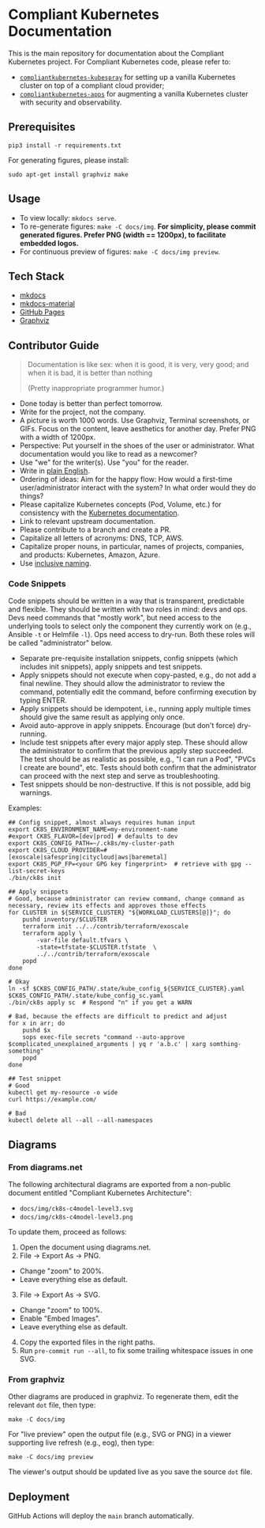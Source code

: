 # Compliant Kubernetes Documentation

This is the main repository for documentation about the Compliant Kubernetes project. For Compliant Kubernetes code, please refer to:

* [`compliantkubernetes-kubespray`](https://github.com/elastisys/compliantkubernetes-kubespray) for setting up a vanilla Kubernetes cluster on top of a compliant cloud provider;
* [`compliantkubernetes-apps`](https://github.com/elastisys/compliantkubernetes-apps) for augmenting a vanilla Kubernetes cluster with security and observability.

## Prerequisites

```
pip3 install -r requirements.txt
```

For generating figures, please install:

```
sudo apt-get install graphviz make
```

## Usage

* To view locally: `mkdocs serve`.
* To re-generate figures: `make -C docs/img`. **For simplicity, please commit generated figures. Prefer PNG (width == 1200px), to facilitate embedded logos.**
* For continuous preview of figures: `make -C docs/img preview`.

## Tech Stack

* [mkdocs](https://www.mkdocs.org/)
* [mkdocs-material](https://squidfunk.github.io/mkdocs-material/)
* [GitHub Pages](https://pages.github.com/)
* [Graphviz](https://graphviz.org/)

## Contributor Guide

> Documentation is like sex:
> when it is good, it is very, very good;
> and when it is bad, it is better than nothing
>
> (Pretty inappropriate programmer humor.)

* Done today is better than perfect tomorrow.
* Write for the project, not the company.
* A picture is worth 1000 words. Use Graphviz, Terminal screenshots, or GIFs. Focus on the content, leave aesthetics for another day. Prefer PNG with a width of 1200px.
* Perspective: Put yourself in the shoes of the user or administrator. What documentation would you like to read as a newcomer?
* Use "we" for the writer(s). Use "you" for the reader.
* Write in [plain English](http://www.plainenglish.co.uk/how-to-write-in-plain-english.html).
* Ordering of ideas: Aim for the happy flow: How would a first-time user/administrator interact with the system? In what order would they do things?
* Please capitalize Kubernetes concepts (Pod, Volume, etc.) for consistency with the [Kubernetes documentation](https://kubernetes.io/docs/concepts/workloads/pods/).
* Link to relevant upstream documentation.
* Please contribute to a branch and create a PR.
* Capitalize all letters of acronyms: DNS, TCP, AWS.
* Capitalize proper nouns, in particular, names of projects, companies, and products: Kubernetes, Amazon, Azure.
* Use [inclusive naming](https://inclusivenaming.org/).

### Code Snippets

Code snippets should be written in a way that is transparent, predictable and flexible. They should be written with two roles in mind: devs and ops. Devs need commands that "mostly work", but need access to the underlying tools to select only the component they currently work on (e.g., Ansible `-t` or Helmfile `-l`). Ops need access to dry-run. Both these roles will be called "administrator" below.

* Separate pre-requisite installation snippets, config snippets (which includes init snippets), apply snippets and test snippets.
* Apply snippets should not execute when copy-pasted, e.g., do not add a final newline. They should allow the administrator to review the command, potentially edit the command, before confirming execution by typing ENTER.
* Apply snippets should be idempotent, i.e., running apply multiple times should give the same result as applying only once.
* Avoid auto-approve in apply snippets. Encourage (but don't force) dry-running.
* Include test snippets after every major apply step. These should allow the administrator to confirm that the previous apply step succeeded. The test should be as realistic as possible, e.g., "I can run a Pod", "PVCs I create are bound", etc. Tests should both confirm that the administrator can proceed with the next step and serve as troubleshooting.
* Test snippets should be non-destructive. If this is not possible, add big warnings.

Examples:

```
## Config snippet, almost always requires human input
export CK8S_ENVIRONMENT_NAME=my-environment-name
#export CK8S_FLAVOR=[dev|prod] # defaults to dev
export CK8S_CONFIG_PATH=~/.ck8s/my-cluster-path
export CK8S_CLOUD_PROVIDER=# [exoscale|safespring|citycloud|aws|baremetal]
export CK8S_PGP_FP=<your GPG key fingerprint>  # retrieve with gpg --list-secret-keys
./bin/ck8s init

## Apply snippets
# Good, because administrator can review command, change command as necessary, review its effects and approves those effects
for CLUSTER in ${SERVICE_CLUSTER} "${WORKLOAD_CLUSTERS[@]}"; do
    pushd inventory/$CLUSTER
    terraform init ../../contrib/terraform/exoscale
    terraform apply \
        -var-file default.tfvars \
        -state=tfstate-$CLUSTER.tfstate  \
        ../../contrib/terraform/exoscale
    popd
done

# Okay
ln -sf $CK8S_CONFIG_PATH/.state/kube_config_${SERVICE_CLUSTER}.yaml $CK8S_CONFIG_PATH/.state/kube_config_sc.yaml
./bin/ck8s apply sc  # Respond "n" if you get a WARN

# Bad, because the effects are difficult to predict and adjust
for x in arr; do
    pushd $x
    sops exec-file secrets "command --auto-approve $complicated_unexplained_arguments | yq r 'a.b.c' | xarg somthing-something"
    popd
done

## Test snippet
# Good
kubectl get my-resource -o wide
curl https://example.com/

# Bad
kubectl delete all --all --all-namespaces
```

## Diagrams

### From diagrams.net

The following architectural diagrams are exported from a non-public document entitled "Compliant Kubernetes Architecture":

* `docs/img/ck8s-c4model-level3.svg`
* `docs/img/ck8s-c4model-level3.png`

To update them, proceed as follows:

1. Open the document using diagrams.net.
2. File -> Export As -> PNG.
  * Change "zoom" to 200%.
  * Leave everything else as default.
3. File -> Export As -> SVG.
  * Change "zoom" to 100%.
  * Enable "Embed Images".
  * Leave everything else as default.
4. Copy the exported files in the right paths.
5. Run `pre-commit run --all`, to fix some trailing whitespace issues in one SVG.


### From graphviz

Other diagrams are produced in graphviz. To regenerate them, edit the relevant `dot` file, then type:

```
make -C docs/img
```

For "live preview" open the output file (e.g., SVG or PNG) in a viewer supporting live refresh (e.g., eog), then type:

```
make -C docs/img preview
```

The viewer's output should be updated live as you save the source `dot` file.

## Deployment

GitHub Actions will deploy the `main` branch automatically.
